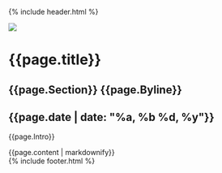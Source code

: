 {% include header.html %}
  <!-- <div class="som-wrapper padding">
    <div class="som-inner-content">
      {{page.content}}
    </div>
  </div> -->
  <div class="som-news flex som-panel scroller book beige page">
    <div class="som-news-image">
      <img src="{{page.Image}}">
    </div>
    <div class="som-news-info-wrapper">
      <div class="som-scroll-text right">
        <h1>{{page.title}}</h1>
        <h2 class="courier">{{page.Section}} {{page.Byline}}</h2>
        <h2 class="courier">{{page.date | date: "%a, %b %d, %y"}} </h2>
        <p>{{page.Intro}}</p>
        <!-- Go to www.addthis.com/dashboard to customize your tools -->
        <div class="addthis_inline_share_toolbox"></div>
      </div>
    </div>
  </div>
  <div class="som-news flex som-panel scroller book beige page">
    <div class="som-news-text">
        {{page.content | markdownify}}
    </div>
  </div>
  <!-- Go to www.addthis.com/dashboard to customize your tools -->
  <script type="text/javascript" src="//s7.addthis.com/js/300/addthis_widget.js#pubid=ra-5ec94e3c9bf91b89"></script>
{% include footer.html %}
